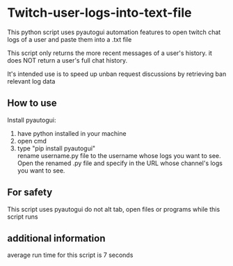 # Twitch-user-logs-into-text-file
This python script uses pyautogui automation features to open twitch chat logs of a user and paste them into a .txt file

This script only returns the more recent messages of a user's history.
it does NOT return a user's full chat history.

It's intended use is to speed up unban request discussions by retrieving ban relevant log data

## How to use
Install pyautogui:
  1. have python installed in your machine
  2. open cmd
  3. type "pip install pyautogui" <br>
rename username.py file to the username whose logs you want to see. <br>
Open the renamed .py file and specify in the URL whose channel's logs you want to see.

## For safety
This script uses pyautogui
do not alt tab, open files or programs while this script runs

## additional information
average run time for this script is 7 seconds
